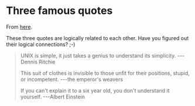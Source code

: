 # Three famous quotes

From [here](https://yinwang1.substack.com/p/quotes).

These three quotes are logically related to each other. Have you figured out their logical connections? ;-)

> UNIX is simple, it just takes a genius to understand its simplicity. ---Dennis Ritchie
> 
> This suit of clothes is invisible to those unfit for their positions, stupid, or incompetent. ---the emperor's weavers
> 
> If you can't explain it to a six year old, you don't understand it yourself. ---Albert Einstein
